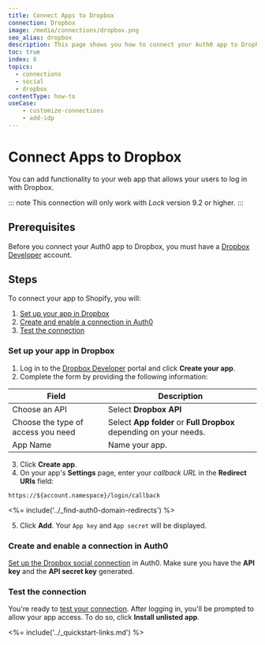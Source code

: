 ```yaml
---
title: Connect Apps to Dropbox
connection: Dropbox
image: /media/connections/dropbox.png
seo_alias: dropbox
description: This page shows you how to connect your Auth0 app to Dropbox. You will need to generate keys, copy these into your Auth0 settings, and enable the connection.
toc: true
index: 8
topics:
  - connections
  - social
  - dropbox
contentType: how-to
useCase:
    - customize-connections
    - add-idp
---
```


# Connect Apps to Dropbox

You can add functionality to your web app that allows your users to log in with Dropbox. 

::: note
This connection will only work with <dfn data-key="lock">Lock</dfn> version 9.2 or higher.
:::

## Prerequisites

Before you connect your Auth0 app to Dropbox, you must have a [Dropbox Developer](https://www.dropbox.com/developers) account.

## Steps

To connect your app to Shopify, you will:

1. [Set up your app in Dropbox](#set-up-your-app-in-dropbox)
2. [Create and enable a connection in Auth0](#create-and-enable-a-connection-in-auth0)
3. [Test the connection](#test-the-connection)

### Set up your app in Dropbox

1. Log in to the [Dropbox Developer](https://www.dropbox.com/developers) portal and click **Create your app**.
2. Complete the form by providing the following information:

| Field | Description
--------|------------
Choose an API | Select **Dropbox API**
Choose the type of access you need | Select **App folder** or **Full Dropbox** depending on your needs.
App Name | Name your app.

3. Click **Create app**.
4. On your app's **Settings** page, enter your <dfn data-key="callback">callback URL</dfn> in the **Redirect URIs** field:

`https://${account.namespace}/login/callback`

<%= include('../_find-auth0-domain-redirects') %>

5. Click **Add**. Your `App key` and `App secret` will be displayed. 

### Create and enable a connection in Auth0

[Set up the Dropbox social connection](/dashboard/guides/connections/set-up-connections-social) in Auth0. Make sure you have the **API key** and the **API secret key** generated.

### Test the connection

You're ready to [test your connection](/dashboard/guides/connections/test-connections-social). After logging in, you'll be prompted to allow your app access. To do so, click **Install unlisted app**.

<%= include('../_quickstart-links.md') %>